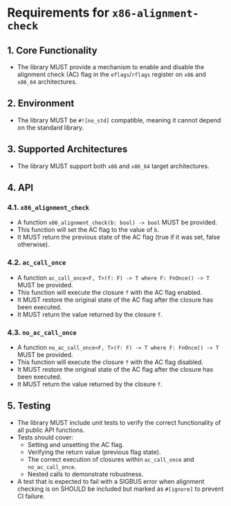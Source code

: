 # Requirements for `x86-alignment-check`

## 1. Core Functionality

- The library MUST provide a mechanism to enable and disable the alignment check (AC) flag in the `eflags`/`rflags` register on `x86` and `x86_64` architectures.

## 2. Environment

- The library MUST be `#![no_std]` compatible, meaning it cannot depend on the standard library.

## 3. Supported Architectures

- The library MUST support both `x86` and `x86_64` target architectures.

## 4. API

### 4.1. `x86_alignment_check`

- A function `x86_alignment_check(b: bool) -> bool` MUST be provided.
- This function will set the AC flag to the value of `b`.
- It MUST return the previous state of the AC flag (true if it was set, false otherwise).

### 4.2. `ac_call_once`

- A function `ac_call_once<F, T>(f: F) -> T where F: FnOnce() -> T` MUST be provided.
- This function will execute the closure `f` with the AC flag enabled.
- It MUST restore the original state of the AC flag after the closure has been executed.
- It MUST return the value returned by the closure `f`.

### 4.3. `no_ac_call_once`

- A function `no_ac_call_once<F, T>(f: F) -> T where F: FnOnce() -> T` MUST be provided.
- This function will execute the closure `f` with the AC flag disabled.
- It MUST restore the original state of the AC flag after the closure has been executed.
- It MUST return the value returned by the closure `f`.

## 5. Testing

- The library MUST include unit tests to verify the correct functionality of all public API functions.
- Tests should cover:
    - Setting and unsetting the AC flag.
    - Verifying the return value (previous flag state).
    - The correct execution of closures within `ac_call_once` and `no_ac_call_once`.
    - Nested calls to demonstrate robustness.
- A test that is expected to fail with a SIGBUS error when alignment checking is on SHOULD be included but marked as `#[ignore]` to prevent CI failure.
